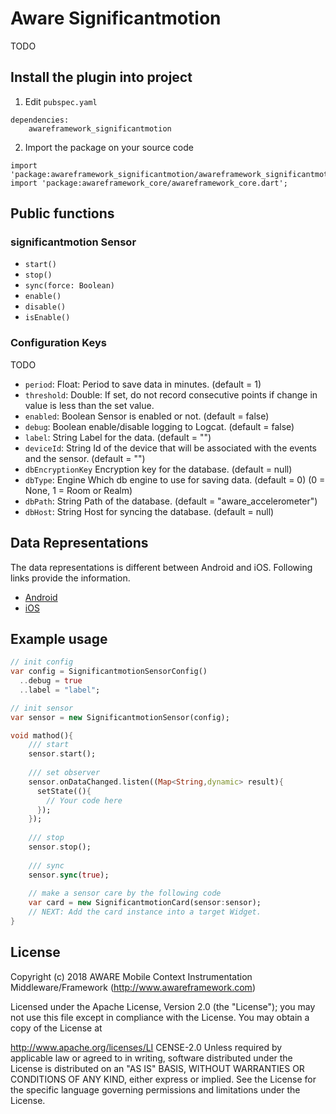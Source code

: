 # Aware Significantmotion

TODO

## Install the plugin into project
1. Edit `pubspec.yaml`
```
dependencies:
    awareframework_significantmotion
```

2. Import the package on your source code
```
import 'package:awareframework_significantmotion/awareframework_significantmotion.dart';
import 'package:awareframework_core/awareframework_core.dart';
```

## Public functions
### significantmotion Sensor
- `start()`
- `stop()` 
- `sync(force: Boolean)`
- `enable()`
- `disable()`
- `isEnable()`

### Configuration Keys
TODO
- `period`: Float: Period to save data in minutes. (default = 1)
- `threshold`: Double: If set, do not record consecutive points if change in value is less than the set value.
- `enabled`: Boolean Sensor is enabled or not. (default = false)
- `debug`: Boolean enable/disable logging to Logcat. (default = false)
- `label`: String Label for the data. (default = "")
- `deviceId`: String Id of the device that will be associated with the events and the sensor. (default = "")
- `dbEncryptionKey` Encryption key for the database. (default = null)
- `dbType`: Engine Which db engine to use for saving data. (default = 0) (0 = None, 1 = Room or Realm)
- `dbPath`: String Path of the database. (default = "aware_accelerometer")
- `dbHost`: String Host for syncing the database. (default = null)

## Data Representations
The data representations is different between Android and iOS. Following links provide the information.
- [Android](https://github.com/awareframework/com.awareframework.android.sensor.significantmotion)
- [iOS](https://github.com/awareframework/com.awareframework.ios.sensor.significantmotion)

## Example usage
```dart
// init config
var config = SignificantmotionSensorConfig()
  ..debug = true
  ..label = "label";

// init sensor
var sensor = new SignificantmotionSensor(config);

void mathod(){
    /// start 
    sensor.start();
    
    /// set observer
    sensor.onDataChanged.listen((Map<String,dynamic> result){
      setState((){
        // Your code here
      });
    });
    
    /// stop
    sensor.stop();
    
    /// sync
    sensor.sync(true);  
    
    // make a sensor care by the following code
    var card = new SignificantmotionCard(sensor:sensor);
    // NEXT: Add the card instance into a target Widget.
}

```

## License
Copyright (c) 2018 AWARE Mobile Context Instrumentation Middleware/Framework (http://www.awareframework.com)

Licensed under the Apache License, Version 2.0 (the "License"); you may not use this file except in compliance with the License. You may obtain a copy of the License at

http://www.apache.org/licenses/LI
CENSE-2.0 Unless required by applicable law or agreed to in writing, software distributed under the License is distributed on an "AS IS" BASIS, WITHOUT WARRANTIES OR CONDITIONS OF ANY KIND, either express or implied. See the License for the specific language governing permissions and limitations under the License.
